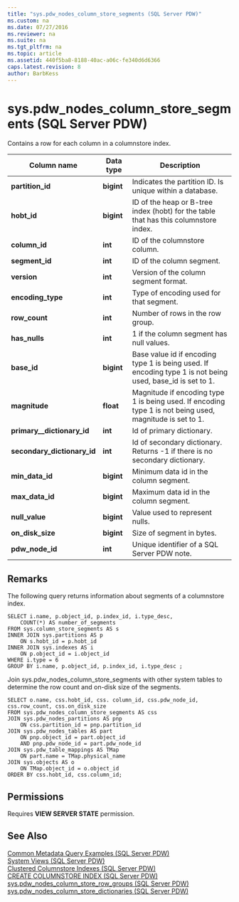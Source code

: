 ```yaml
---
title: "sys.pdw_nodes_column_store_segments (SQL Server PDW)"
ms.custom: na
ms.date: 07/27/2016
ms.reviewer: na
ms.suite: na
ms.tgt_pltfrm: na
ms.topic: article
ms.assetid: 440f5ba8-8188-40ac-a06c-fe340d6d6366
caps.latest.revision: 8
author: BarbKess
---
```

# sys.pdw_nodes_column_store_segments (SQL Server PDW)
Contains a row for each column in a columnstore index.  
  
|Column name|Data type|Description|  
|---------------|-------------|---------------|  
|**partition_id**|**bigint**|Indicates the partition ID. Is unique within a database.|  
|**hobt_id**|**bigint**|ID of the heap or B-tree index (hobt) for the table that has this columnstore index.|  
|**column_id**|**int**|ID of the columnstore column.|  
|**segment_id**|**int**|ID of the column segment.|  
|**version**|**int**|Version of the column segment format.|  
|**encoding_type**|**int**|Type of encoding used for that segment.|  
|**row_count**|**int**|Number of rows in the row group.|  
|**has_nulls**|**int**|1 if the column segment has null values.|  
|**base_id**|**bigint**|Base value id if encoding type 1 is being used.  If encoding type 1 is not being used, base_id is set to 1.|  
|**magnitude**|**float**|Magnitude if encoding type 1 is being used.  If encoding type 1 is not being used, magnitude is set to 1.|  
|**primary__dictionary_id**|**int**|Id of primary dictionary.|  
|**secondary_dictionary_id**|**int**|Id of secondary dictionary. Returns -1 if there is no secondary dictionary.|  
|**min_data_id**|**bigint**|Minimum data id in the column segment.|  
|**max_data_id**|**bigint**|Maximum data id in the column segment.|  
|**null_value**|**bigint**|Value used to represent nulls.|  
|**on_disk_size**|**bigint**|Size of segment in bytes.|  
|**pdw_node_id**|**int**|Unique identifier of a SQL Server PDW note.|  
  
## Remarks  
The following query returns information about segments of a columnstore index.  
  
```Transact-SQL  
SELECT i.name, p.object_id, p.index_id, i.type_desc,   
    COUNT(*) AS number_of_segments  
FROM sys.column_store_segments AS s   
INNER JOIN sys.partitions AS p   
    ON s.hobt_id = p.hobt_id   
INNER JOIN sys.indexes AS i   
    ON p.object_id = i.object_id  
WHERE i.type = 6  
GROUP BY i.name, p.object_id, p.index_id, i.type_desc ;  
```  
  
Join sys.pdw_nodes_column_store_segments with other system tables to determine the row count and on-disk size of the segments.  
  
```  
SELECT o.name, css.hobt_id, css. column_id, css.pdw_node_id, css.row_count, css.on_disk_size  
FROM sys.pdw_nodes_column_store_segments AS css  
JOIN sys.pdw_nodes_partitions AS pnp  
    ON css.partition_id = pnp.partition_id  
JOIN sys.pdw_nodes_tables AS part  
    ON pnp.object_id = part.object_id   
    AND pnp.pdw_node_id = part.pdw_node_id  
JOIN sys.pdw_table_mappings AS TMap  
    ON part.name = TMap.physical_name  
JOIN sys.objects AS o  
    ON TMap.object_id = o.object_id  
ORDER BY css.hobt_id, css.column_id;  
```  
  
## Permissions  
Requires **VIEW SERVER STATE** permission.  
  
## See Also  
[Common Metadata Query Examples &#40;SQL Server PDW&#41;](../../mpp/sqlpdw/common-metadata-query-examples-sql-server-pdw.md)  
[System Views &#40;SQL Server PDW&#41;](../../mpp/sqlpdw/system-views-sql-server-pdw.md)  
[Clustered Columnstore Indexes &#40;SQL Server PDW&#41;](../../mpp/sqlpdw/clustered-columnstore-indexes-sql-server-pdw.md)  
[CREATE COLUMNSTORE INDEX &#40;SQL Server PDW&#41;](../../mpp/sqlpdw/create-columnstore-index-sql-server-pdw.md)  
[sys.pdw_nodes_column_store_row_groups &#40;SQL Server PDW&#41;](../../mpp/sqlpdw/sys-pdw-nodes-column-store-row-groups-sql-server-pdw.md)  
[sys.pdw_nodes_column_store_dictionaries &#40;SQL Server PDW&#41;](../../mpp/sqlpdw/sys-pdw-nodes-column-store-dictionaries-sql-server-pdw.md)  
  
